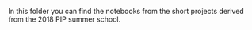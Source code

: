 In this folder you can find the notebooks from the short projects derived from the 2018 PIP summer school.
